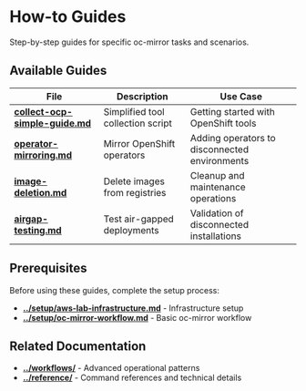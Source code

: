 # How-to Guides

Step-by-step guides for specific oc-mirror tasks and scenarios.

## Available Guides

| File | Description | Use Case |
|------|-------------|----------|
| **[collect-ocp-simple-guide.md](collect-ocp-simple-guide.md)** | Simplified tool collection script | Getting started with OpenShift tools |
| **[operator-mirroring.md](operator-mirroring.md)** | Mirror OpenShift operators | Adding operators to disconnected environments |
| **[image-deletion.md](image-deletion.md)** | Delete images from registries | Cleanup and maintenance operations |
| **[airgap-testing.md](airgap-testing.md)** | Test air-gapped deployments | Validation of disconnected installations |

## Prerequisites

Before using these guides, complete the setup process:
- **[../setup/aws-lab-infrastructure.md](../setup/aws-lab-infrastructure.md)** - Infrastructure setup
- **[../setup/oc-mirror-workflow.md](../setup/oc-mirror-workflow.md)** - Basic oc-mirror workflow

## Related Documentation

- **[../workflows/](../workflows/)** - Advanced operational patterns
- **[../reference/](../reference/)** - Command references and technical details
